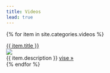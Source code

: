 ```yaml
---
title: Videos
lead: true
---
```


<link rel="stylesheet" href="http://maxcdn.bootstrapcdn.com/bootstrap/3.3.5/css/bootstrap.min.css">
<script src="https://ajax.googleapis.com/ajax/libs/jquery/1.11.3/jquery.min.js"></script>
<script src="http://maxcdn.bootstrapcdn.com/bootstrap/3.3.5/js/bootstrap.min.js"></script>

{% for item in site.categories.videos %}
<div class="panel panel-default">
  <div class="panel-body">
<div class="col-md-12">
<a class="text-title-p" href="{{site.baseurl}}{{item.url}}">{{ item.title }}</a>
<div class="form-group">
	<div class="col-md-4 ">
		<img class="img-post-pad" src="{{item.img_url  | prepend: site.baseurl }}">
	</div>
	<div class='col-md-8 textstyle-p'>
		{{ item.description }}  <a href="{{site.baseurl}}{{item.url}}">vise »</a>
	</div> 
</div>
</div>
</div>
</div>
{% endfor %}
